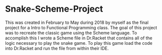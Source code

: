 # Snake-Scheme-Project
This was created in February to May during 2018 by myself as the final project for a Intro to Functional Programming class. The goal of this project was to recreate the classic game using the Scheme language. To accomplish this I wrote a Scheme file in Dr.Racket that contains all of the logic necessary to play the snake game. To play this game load the code into Dr.Racket and run the file from within their IDE.   
